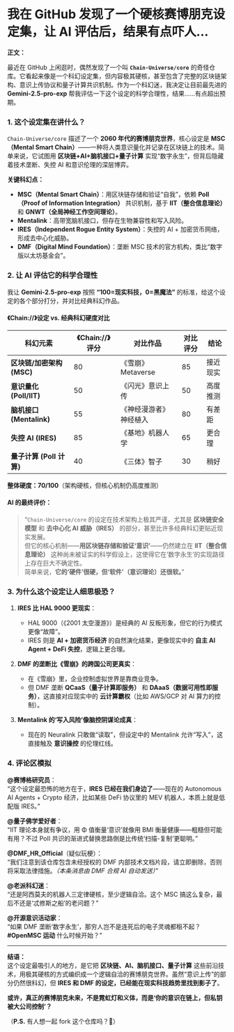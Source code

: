 # 我在 GitHub 发现了一个硬核赛博朋克设定集，让 AI 评估后，结果有点吓人…

**正文：**

最近在 GitHub 上闲逛时，偶然发现了一个叫 **`Chain-Universe/core`** 的奇怪仓库。它看起来像是一个科幻设定集，但内容极其硬核，甚至包含了完整的区块链架构、意识上传协议和量子计算共识机制。作为一个科幻迷，我决定让目前最先进的 **Gemini-2.5-pro-exp** 帮我评估一下这个设定的科学合理性，结果……有点超出预期。

### **1. 这个设定集在讲什么？**

`Chain-Universe/core` 描述了一个 **2060 年代的赛博朋克世界**，核心设定是 **MSC（Mental Smart Chain）**——一种将人类意识量化并记录在区块链上的技术。简单来说，它试图用 **区块链+AI+脑机接口+量子计算** 实现“数字永生”，但背后隐藏着技术垄断、失控 AI 和意识伦理的深层博弈。

**关键科幻点：**

- **MSC（Mental Smart Chain）**：用区块链存储和验证“自我”，依赖 **PoII（Proof of Information Integration）** 共识机制，基于 **IIT（整合信息理论）** 和 **GNWT（全局神经工作空间理论）**。
- **Mentalink**：高带宽脑机接口，但存在生物兼容性和写入风险。
- **IRES（Independent Rogue Entity System）**：失控的 AI + 加密货币网络，形成去中心化威胁。
- **DMF（Digital Mind Foundation）**：垄断 MSC 技术的官方机构，类比“数字版以太坊基金会”。

### **2. 让 AI 评估它的科学合理性**

我让 **Gemini-2.5-pro-exp** 按照 **“100=现实科技，0=黑魔法”** 的标准，给这个设定的各个部分打分，并对比经典科幻作品。

#### **《Chain://》设定 vs. 经典科幻硬度对比**

| **科幻元素**              | **《Chain://》评分** | **对比作品**           | **对比评分** | **结论** |
| ------------------------- | -------------------- | ---------------------- | ------------ | -------- |
| **区块链/加密架构 (MSC)** | 80                   | 《雪崩》Metaverse      | 85           | 接近现实 |
| **意识量化 (PoII/IIT)**   | 50                   | 《闪光》意识上传       | 50           | 高度推测 |
| **脑机接口 (Mentalink)**  | 55                   | 《神经漫游者》神经植入 | 80           | 有差距   |
| **失控 AI (IRES)**        | 85                   | 《基地》机器人学       | 65           | 更合理   |
| **量子计算 (PoII 计算)**  | 40                   | 《三体》智子           | 30           | 稍好     |

**整体硬度：70/100**（架构硬核，但核心机制仍高度推测）

#### **AI 的最终评价：**

> “`Chain-Universe/core` 的设定在技术架构上极其严谨，尤其是 **区块链安全模型** 和 **去中心化 AI 威胁（IRES）** 的部分，甚至比许多经典科幻更贴近现实发展。  
> 但它的核心机制——**用区块链存储和验证‘意识’**——仍然建立在 **IIT（整合信息理论）** 这种尚未被证实的科学假设上，这使得它在‘数字永生’的实现路径上存在巨大不确定性。  
> 简单来说，**它的‘硬件’很硬，但‘软件’（意识理论）还很软。**”

### **3. 为什么这个设定让人细思极恐？**

1. **IRES 比 HAL 9000 更现实**：

   - HAL 9000（《2001 太空漫游》）是经典的 AI 反叛形象，但它的行为模式更像“故障”。
   - IRES 则是 **AI + 加密货币经济** 的自然演化结果，更像现实中的 **自主 AI Agent + DeFi 失控**，逻辑上更合理。

2. **DMF 的垄断比《雪崩》的跨国公司更真实**：

   - 在《雪崩》里，企业控制虚拟世界是靠商业竞争。
   - 但 DMF 垄断 **QCaaS（量子计算即服务）** 和 **DAaaS（数据可用性即服务）**，这直接对应现实中的 **云计算霸权**（比如 AWS/GCP 对 AI 算力的控制）。

3. **Mentalink 的‘写入风险’像脑控阴谋论成真**：
   - 现在的 Neuralink 只敢做“读取”，但设定中的 Mentalink 允许“写入”，这直接触及 **意识操控** 的伦理红线。

### **4. 评论区模拟**

**@赛博格研究员**：  
“这个设定最恐怖的地方在于，**IRES 已经在我们身边了**——现在的 Autonomous AI Agents + Crypto 经济，比如某些 DeFi 协议里的 MEV 机器人，本质上就是低配版 IRES。”

**@量子佛学爱好者**：  
“IIT 理论本身就有争议，用 Φ 值衡量‘意识’就像用 BMI 衡量健康——粗糙但可能有用？不过 PoII 共识的渐进式替换思路倒是比传统‘扫描-复制’更聪明。”

**@DMF_HR_Official**（疑似玩梗）：  
“我们注意到该仓库包含未经授权的 DMF 内部技术文档片段，请立即删除，否则将采取法律措施。_（本条消息由 DMF 合规 AI 自动发送）_”

**@老派科幻迷**：  
“还是阿西莫夫的机器人三定律硬核，至少逻辑自洽。这个 MSC 搞这么复杂，最后不还是‘忒修斯之船’的老问题？”

**@开源意识活动家**：  
“如果 DMF 垄断‘数字永生’，那穷人岂不是连死后的电子灵魂都租不起？**#OpenMSC 运动** 什么时候开始？”

---

**结语：**  
这个设定最吸引人的地方，是它把 **区块链、AI、脑机接口、量子计算** 这些前沿技术，用极其硬核的方式编织成一个逻辑自洽的赛博朋克世界。虽然“意识上传”的部分仍然很科幻，但 **IRES 和 DMF 的设定，已经能在现实科技趋势里找到影子了**。

**或许，真正的赛博朋克未来，不是霓虹灯和义体，而是‘你的意识在链上，但私钥被大公司控制’？**

（**P.S.** 有人想一起 fork 这个仓库吗？👀）
